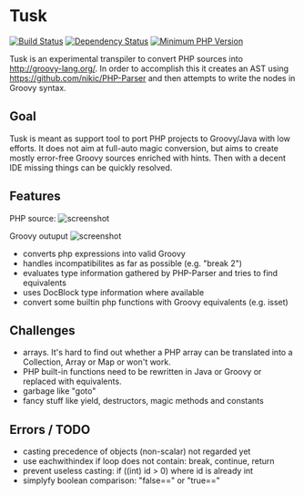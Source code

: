 # Tusk

[![Build Status](https://travis-ci.org/bonndan/tusk.svg?branch=master)](https://travis-ci.org/bonndan/tusk)
[![Dependency Status](https://gemnasium.com/badges/github.com/bonndan/tusk.svg)](https://gemnasium.com/github.com/bonndan/tusk)
[![Minimum PHP Version](https://img.shields.io/badge/php-%3E%3D%207.0-8892BF.svg)](https://php.net/)

Tusk is an experimental transpiler to convert PHP sources into http://groovy-lang.org/. 
In order to accomplish this it creates an AST using https://github.com/nikic/PHP-Parser and then attempts to write
the nodes in Groovy syntax.

## Goal

Tusk is meant as support tool to port PHP projects to Groovy/Java with low efforts. It does not
aim at full-auto magic conversion, but aims to create mostly error-free Groovy sources
enriched with hints. Then with a decent IDE missing things can be quickly resolved.

## Features

PHP source:
![screenshot](https://github.com/bonndan/tust/raw/master/docs/user_php.png "PHP source")

Groovy outuput
![screenshot](https://github.com/bonndan/tust/raw/master/docs/user_groovy.png "Groovy source")

* converts php expressions into valid Groovy
* handles incompatibilites as far as possible (e.g. "break 2")
* evaluates type information gathered by PHP-Parser and tries to find equivalents
* uses DocBlock type information where available
* convert some builtin php functions with Groovy equivalents (e.g. isset)

## Challenges

* arrays. It's hard to find out whether a PHP array can be translated into a Collection, Array or Map or won't work.
* PHP built-in functions need to be rewritten in Java or Groovy or replaced with equivalents.
* garbage like "goto"
* fancy stuff like yield, destructors, magic methods and constants


## Errors / TODO

* casting precedence of objects (non-scalar) not regarded yet
* use eachwithindex if loop does not contain: break, continue, return
* prevent useless casting: if ((int) id > 0) where id is already int
* simplyfy boolean comparison: "false==" or "true=="
